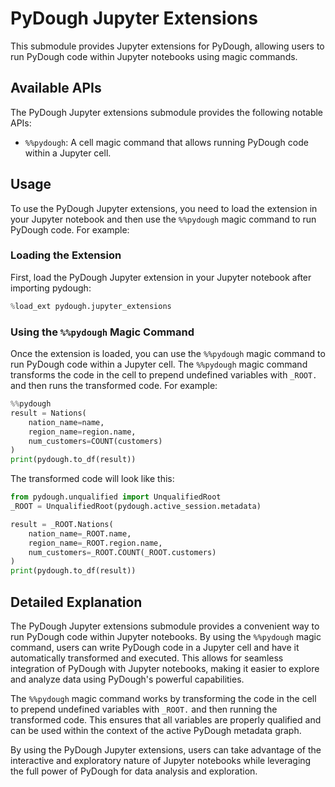 # PyDough Jupyter Extensions

This submodule provides Jupyter extensions for PyDough, allowing users to run PyDough code within Jupyter notebooks using magic commands.

## Available APIs

The PyDough Jupyter extensions submodule provides the following notable APIs:

- `%%pydough`: A cell magic command that allows running PyDough code within a Jupyter cell.

## Usage

To use the PyDough Jupyter extensions, you need to load the extension in your Jupyter notebook and then use the `%%pydough` magic command to run PyDough code. For example:

### Loading the Extension

First, load the PyDough Jupyter extension in your Jupyter notebook after importing pydough:

```python
%load_ext pydough.jupyter_extensions
```

### Using the `%%pydough` Magic Command

Once the extension is loaded, you can use the `%%pydough` magic command to run PyDough code within a Jupyter cell. The `%%pydough` magic command transforms the code in the cell to prepend undefined variables with `_ROOT.` and then runs the transformed code. For example:

```python
%%pydough
result = Nations(
    nation_name=name,
    region_name=region.name,
    num_customers=COUNT(customers)
)
print(pydough.to_df(result))
```

The transformed code will look like this:

```python
from pydough.unqualified import UnqualifiedRoot
_ROOT = UnqualifiedRoot(pydough.active_session.metadata)

result = _ROOT.Nations(
    nation_name=_ROOT.name,
    region_name=_ROOT.region.name,
    num_customers=_ROOT.COUNT(_ROOT.customers)
)
print(pydough.to_df(result))
```

## Detailed Explanation

The PyDough Jupyter extensions submodule provides a convenient way to run PyDough code within Jupyter notebooks. By using the `%%pydough` magic command, users can write PyDough code in a Jupyter cell and have it automatically transformed and executed. This allows for seamless integration of PyDough with Jupyter notebooks, making it easier to explore and analyze data using PyDough's powerful capabilities.

The `%%pydough` magic command works by transforming the code in the cell to prepend undefined variables with `_ROOT.` and then running the transformed code. This ensures that all variables are properly qualified and can be used within the context of the active PyDough metadata graph.

By using the PyDough Jupyter extensions, users can take advantage of the interactive and exploratory nature of Jupyter notebooks while leveraging the full power of PyDough for data analysis and exploration.

